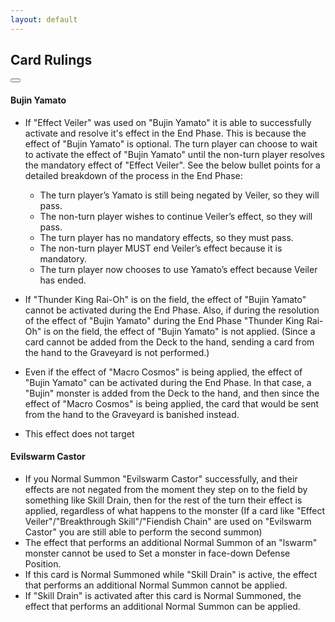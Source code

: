 ```yaml
---
layout: default
---
```


## Card Rulings

<!-- Back to top button -->
<button type="button" class="btn btn-floating btn-lg btn-top" id="btn-back-to-top"><span class="fa-solid fa-arrow-up"></span></button>

#### Bujin Yamato

-   If "Effect Veiler" was used on "Bujin Yamato" it is able to successfully activate and resolve it's effect in the End Phase. This is because the effect of "Bujin Yamato" is optional. The turn player can choose to wait  to activate the effect of "Bujin Yamato" until the non-turn player resolves the mandatory effect of "Effect Veiler". See the below bullet points for a detailed breakdown of the process in the End Phase:
    -  The turn player’s Yamato is still being negated by Veiler, so they will pass.
    -  The non-turn player wishes to continue Veiler’s effect, so they will pass.
    -  The turn player has no mandatory effects, so they must pass.
    -  The non-turn player MUST end Veiler’s effect because it is mandatory.
    -  The turn player now chooses to use Yamato’s effect because Veiler has ended. 

-   If "Thunder King Rai-Oh" is on the field, the effect of "Bujin Yamato" cannot be activated during the End Phase. Also, if during the resolution of the effect of "Bujin Yamato" during the End Phase "Thunder King Rai-Oh" is on the field, the effect of "Bujin Yamato" is not applied. (Since a card cannot be added from the Deck to the hand, sending a card from the hand to the Graveyard is not performed.)
-   Even if the effect of "Macro Cosmos" is being applied, the effect of "Bujin Yamato" can be activated during the End Phase. In that case, a "Bujin" monster is added from the Deck to the hand, and then since the effect of "Macro Cosmos" is being applied, the card that would be sent from the hand to the Graveyard is banished instead.
-   This effect does not target

#### Evilswarm Castor

-   If you Normal Summon "Evilswarm Castor" successfully, and their effects are not negated from the moment they step on to the field by something like Skill Drain, then for the rest of the turn their effect is applied, regardless of what happens to the monster (If a card like "Effect Veiler"/"Breakthrough Skill"/"Fiendish Chain" are used on "Evilswarm Castor" you are still able to perform the second summon)
-   The effect that performs an additional Normal Summon of an "lswarm" monster cannot be used to Set a monster in face-down Defense Position.
-   If this card is Normal Summoned while "Skill Drain" is active, the effect that performs an additional Normal Summon cannot be applied.
-   If "Skill Drain" is activated after this card is Normal Summoned, the effect that performs an additional Normal Summon can be applied.

<script src="scripts/btn-back-to-top.js"></script>